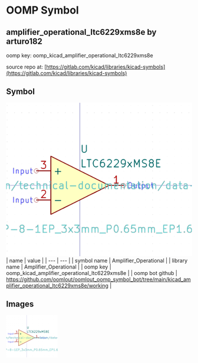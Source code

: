 # OOMP Symbol  
## amplifier_operational_ltc6229xms8e  by arturo182  
  
oomp key: oomp_kicad_amplifier_operational_ltc6229xms8e  
  
source repo at: [https://gitlab.com/kicad/libraries/kicad-symbols](https://gitlab.com/kicad/libraries/kicad-symbols)  
## Symbol  
  
[![working.png](working_600.png)](working.png)  
| name | value | 
| --- | --- | 
| symbol name | Amplifier_Operational | 
| library name | Amplifier_Operational | 
| oomp key | oomp_kicad_amplifier_operational_ltc6229xms8e | 
| oomp bot github | https://github.com/oomlout/oomlout_oomp_symbol_bot/tree/main/kicad_amplifier_operational_ltc6229xms8e/working | 
## Images  
  
[![working.png](working_140.png)](working.png)  
